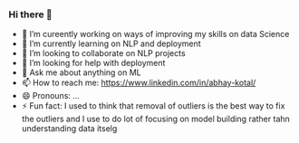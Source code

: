 ### Hi there 👋
- 🔭 I’m cureently working on ways of improving my skills on data Science
- 🌱 I’m currently learning on NLP and deployment
- 👯 I’m looking to collaborate on NLP projects 
- 🤔 I’m looking for help with  deployment
- 💬  Ask me about anything on ML
- 📫 How to reach me: https://www.linkedin.com/in/abhay-kotal/
- 😄 Pronouns: ...
- ⚡ Fun fact:  I used to think that removal of outliers is the best way to fix the outliers and I use to do lot of focusing on model building rather tahn understanding data itselg

